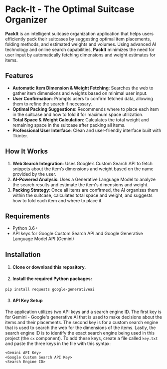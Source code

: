 # Pack-It - The Optimal Suitcase Organizer

**PackIt** is an intelligent suitcase organization application that helps users efficiently pack their suitcases by suggesting optimal item placements, folding methods, and estimated weights and volumes. Using advanced AI technology and online search capabilities, **PackIt** minimizes the need for user input by automatically fetching dimensions and weight estimates for items.

## Features
- **Automatic Item Dimension & Weight Fetching**: Searches the web to gather item dimensions and weights based on minimal user input.
- **User Confirmation**: Prompts users to confirm fetched data, allowing them to refine the search if necessary.
- **Optimal Packing Suggestions**: Recommends where to place each item in the suitcase and how to fold it for maximum space utilization.
- **Total Space & Weight Calculation**: Calculates the total weight and remaining space in the suitcase after packing all items.
- **Professional User Interface**: Clean and user-friendly interface built with Tkinter.

## How It Works
1. **Web Search Integration**: Uses Google’s Custom Search API to fetch snippets about the item’s dimensions and weight based on the name provided by the user.
2. **AI-Powered Analysis**: Uses a Generative Language Model to analyze the search results and estimate the item's dimensions and weight.
3. **Packing Strategy**: Once all items are confirmed, the AI organizes them within the suitcase, calculates total space and weight, and suggests how to fold each item and where to place it.

## Requirements
- Python 3.6+
- API keys for Google Custom Search API and Google Generative Language Model API (Gemini)

## Installation
1. #### Clone or download this repository.
2. #### Install the required Python packages:
```bash
pip install requests google-generativeai
```
3. ####  API Key Setup
The application utilizes two API keys and a search engine ID. The first key is for Gemini - Google's generative AI that is used to make decisions about the items and their placements. The second key is for a custom search engine that is used to search the web for the dimensions of the items. Lastly, the search engine ID is to identify the exact search engine being used in this project (the ```cx``` component). To add these keys, create a file called ```key.txt``` and paste the three keys in the file with this syntax:
```txt
<Gemini API Key>
<Google Custom Search API Key>
<Search Engine ID>
```

##
